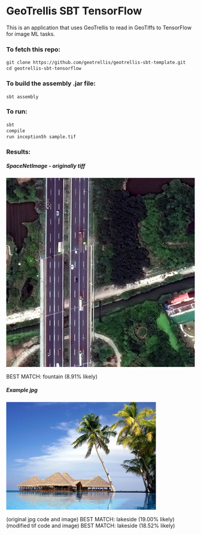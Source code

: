GeoTrellis SBT TensorFlow
=======================

This is an application that uses GeoTrellis to read in GeoTiffs to TensorFlow for image ML tasks.

### To fetch this repo:

```console
git clone https://github.com/geotrellis/geotrellis-sbt-template.git
cd geotrellis-sbt-tensorflow
```

### To build the assembly .jar file:

```console
sbt assembly
```

### To run:
```console
sbt
compile
run inception5h sample.tif
```

### Results:
##### SpaceNetImage - originally tiff
![SpaceNet image](spacenet.png)

BEST MATCH: fountain (8.91% likely)

##### Example jpg
![Example jpg](example-400x288.jpg)

(original jpg code and image) BEST MATCH: lakeside (19.00% likely)
(modified tif code and image) BEST MATCH: lakeside (18.52% likely)
